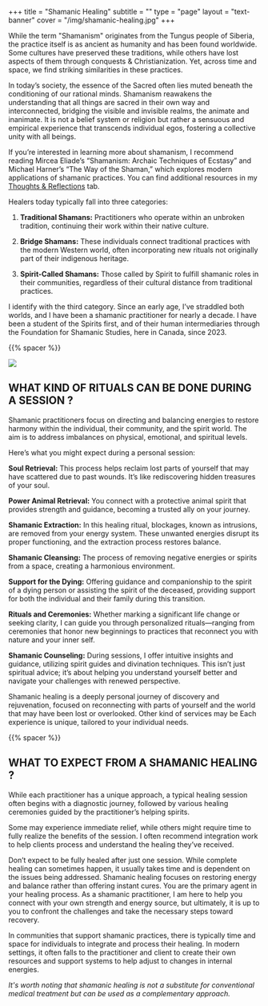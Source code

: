 +++
title = "Shamanic Healing"
subtitle = ""
type = "page"
layout = "text-banner"
cover = "/img/shamanic-healing.jpg"
+++

While the term "Shamanism" originates from the Tungus people of Siberia, the practice itself is as ancient as humanity and has been found worldwide. Some cultures have preserved these traditions, while others have lost aspects of them through conquests & Christianization. Yet, across time and space, we find striking similarities in these practices.

In today’s society, the essence of the Sacred often lies muted beneath the conditioning of our rational minds. Shamanism reawakens the understanding that all things are sacred in their own way and interconnected, bridging the visible and invisible realms, the animate and inanimate. It is not a belief system or religion but rather a sensuous and empirical experience that transcends individual egos, fostering a collective unity with all beings.

If you’re interested in learning more about shamanism, I recommend reading Mircea Eliade’s “Shamanism: Archaic Techniques of Ecstasy” and Michael Harner’s “The Way of the Shaman,” which explores modern applications of shamanic practices. You can find additional resources in my [Thoughts & Reflections](/thoughts) tab.

Healers today typically fall into three categories:

1. **Traditional Shamans:** Practitioners who operate within an unbroken tradition, continuing their work within their native culture.
  
2. **Bridge Shamans:** These individuals connect traditional practices with the modern Western world, often incorporating new rituals not originally part of their indigenous heritage.
  
3. **Spirit-Called Shamans:** Those called by Spirit to fulfill shamanic roles in their communities, regardless of their cultural distance from traditional practices.

I identify with the third category. Since an early age, I’ve straddled both worlds, and I have been a shamanic practitioner for nearly a decade. I have been a student of the Spirits first, and of their human intermediaries through the Foundation for Shamanic Studies, here in Canada, since 2023.


{{% spacer %}}  

![](/img/Shamanism.jpg)

## WHAT KIND OF RITUALS CAN BE DONE DURING A SESSION ?

Shamanic practitioners focus on directing and balancing energies to restore harmony within the individual, their community, and the spirit world. The aim is to address imbalances on physical, emotional, and spiritual levels.

Here’s what you might expect during a personal session:

**Soul Retrieval:** This process helps reclaim lost parts of yourself that may have scattered due to past wounds. It’s like rediscovering hidden treasures of your soul.
  
**Power Animal Retrieval:** You connect with a protective animal spirit that provides strength and guidance, becoming a trusted ally on your journey.

**Shamanic Extraction:** In this healing ritual, blockages, known as intrusions, are removed from your energy system. These unwanted energies disrupt its proper functioning, and the extraction process restores balance.

**Shamanic Cleansing:** The process of removing negative energies or spirits from a space, creating a harmonious environment.

**Support for the Dying:** Offering guidance and companionship to the spirit of a dying person or assisting the spirit of the deceased, providing support for both the individual and their family during this transition.

**Rituals and Ceremonies:** Whether marking a significant life change or seeking clarity, I can guide you through personalized rituals—ranging from ceremonies that honor new beginnings to practices that reconnect you with nature and your inner self.

**Shamanic Counseling:** During sessions, I offer intuitive insights and guidance, utilizing spirit guides and divination techniques. This isn’t just spiritual advice; it’s about helping you understand yourself better and navigate your challenges with renewed perspective.

Shamanic healing is a deeply personal journey of discovery and rejuvenation, focused on reconnecting with parts of yourself and the world that may have been lost or overlooked. Other kind of services may be Each experience is unique, tailored to your individual needs.


{{% spacer %}}  

## WHAT TO EXPECT FROM A SHAMANIC HEALING ?

While each practitioner has a unique approach, a typical healing session often begins with a diagnostic journey, followed by various healing ceremonies guided by the practitioner’s helping spirits.

Some may experience immediate relief, while others might require time to fully realize the benefits of the session. I often recommend integration work to help clients process and understand the healing they’ve received.

Don’t expect to be fully healed after just one session. While complete healing can sometimes happen, it usually takes time and is dependent on the issues being addressed. Shamanic healing focuses on restoring energy and balance rather than offering instant cures. You are the primary agent in your healing process. As a shamanic practitioner, I am here to help you connect with your own strength and energy source, but ultimately, it is up to you to confront the challenges and take the necessary steps toward recovery.

In communities that support shamanic practices, there is typically time and space for individuals to integrate and process their healing. In modern settings, it often falls to the practitioner and client to create their own resources and support systems to help adjust to changes in internal energies.


*It's worth noting that shamanic healing is not a substitute for conventional medical treatment but can be used as a complementary approach.*

